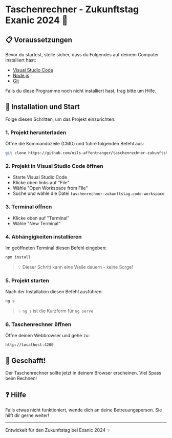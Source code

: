 # Taschenrechner - Zukunftstag Exanic 2024 🧮

## 📋 Voraussetzungen

Bevor du startest, stelle sicher, dass du Folgendes auf deinem Computer installiert hast:
- [Visual Studio Code](https://code.visualstudio.com/)
- [Node.js](https://nodejs.org/en/download/prebuilt-binaries)
- [Git](https://gitforwindows.org/)

Falls du diese Programme noch nicht installiert hast, frag bitte um Hilfe.

## 🚀 Installation und Start

Folge diesen Schritten, um das Projekt einzurichten:

### 1. Projekt herunterladen
Öffne die Kommandozeile (CMD) und führe folgenden Befehl aus:
```bash
git clone https://github.com/nils-affentranger/taschenrechner-zukunftstag
```

### 2. Projekt in Visual Studio Code öffnen
- Starte Visual Studio Code
- Klicke oben links auf "File"
- Wähle "Open Workspace from File"
- Suche und wähle die Datei `taschenrechner-zukunftstag.code-workspace`

### 3. Terminal öffnen
- Klicke oben auf "Terminal"
- Wähle "New Terminal"

### 4. Abhängigkeiten installieren
Im geöffneten Terminal diesen Befehl eingeben:
```bash
npm install
```
> 💡 Dieser Schritt kann eine Weile dauern - keine Sorge!

### 5. Projekt starten
Nach der Installation diesen Befehl ausführen:
```bash
ng s
```
> 💡 `ng s` ist die Kurzform für `ng serve`

### 6. Taschenrechner öffnen
Öffne deinen Webbrowser und gehe zu:
```
http://localhost:4200
```

## 🎉 Geschafft!
Der Taschenrechner sollte jetzt in deinem Browser erscheinen. Viel Spass beim Rechnen!

## ❓ Hilfe
Falls etwas nicht funktioniert, wende dich an deine Betreuungsperson. Sie hilft dir gerne weiter!

---
Entwickelt für den Zukunftstag bei Exanic 2024 ✨
